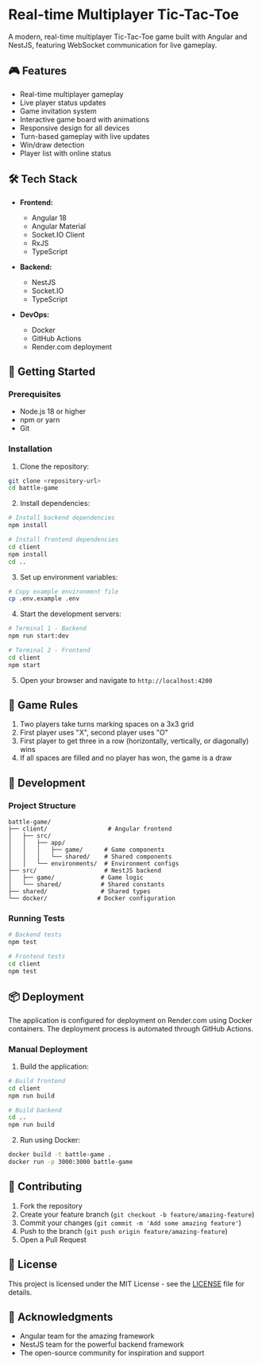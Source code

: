 # Real-time Multiplayer Tic-Tac-Toe

A modern, real-time multiplayer Tic-Tac-Toe game built with Angular and NestJS, featuring WebSocket communication for live gameplay.

## 🎮 Features

- Real-time multiplayer gameplay
- Live player status updates
- Game invitation system
- Interactive game board with animations
- Responsive design for all devices
- Turn-based gameplay with live updates
- Win/draw detection
- Player list with online status

## 🛠 Tech Stack

- **Frontend:**
  - Angular 18
  - Angular Material
  - Socket.IO Client
  - RxJS
  - TypeScript

- **Backend:**
  - NestJS
  - Socket.IO
  - TypeScript

- **DevOps:**
  - Docker
  - GitHub Actions
  - Render.com deployment

## 🚀 Getting Started

### Prerequisites

- Node.js 18 or higher
- npm or yarn
- Git

### Installation

1. Clone the repository:
```bash
git clone <repository-url>
cd battle-game
```

2. Install dependencies:
```bash
# Install backend dependencies
npm install

# Install frontend dependencies
cd client
npm install
cd ..
```

3. Set up environment variables:
```bash
# Copy example environment file
cp .env.example .env
```

4. Start the development servers:

```bash
# Terminal 1 - Backend
npm run start:dev

# Terminal 2 - Frontend
cd client
npm start
```

5. Open your browser and navigate to `http://localhost:4200`

## 🎯 Game Rules

1. Two players take turns marking spaces on a 3x3 grid
2. First player uses "X", second player uses "O"
3. First player to get three in a row (horizontally, vertically, or diagonally) wins
4. If all spaces are filled and no player has won, the game is a draw

## 🔧 Development

### Project Structure

```
battle-game/
├── client/                 # Angular frontend
│   ├── src/
│   │   ├── app/
│   │   │   ├── game/      # Game components
│   │   │   └── shared/    # Shared components
│   │   └── environments/  # Environment configs
├── src/                   # NestJS backend
│   ├── game/             # Game logic
│   └── shared/           # Shared constants
├── shared/               # Shared types
└── docker/              # Docker configuration
```

### Running Tests

```bash
# Backend tests
npm test

# Frontend tests
cd client
npm test
```

## 📦 Deployment

The application is configured for deployment on Render.com using Docker containers. The deployment process is automated through GitHub Actions.

### Manual Deployment

1. Build the application:
```bash
# Build frontend
cd client
npm run build

# Build backend
cd ..
npm run build
```

2. Run using Docker:
```bash
docker build -t battle-game .
docker run -p 3000:3000 battle-game
```

## 🤝 Contributing

1. Fork the repository
2. Create your feature branch (`git checkout -b feature/amazing-feature`)
3. Commit your changes (`git commit -m 'Add some amazing feature'`)
4. Push to the branch (`git push origin feature/amazing-feature`)
5. Open a Pull Request

## 📝 License

This project is licensed under the MIT License - see the [LICENSE](LICENSE) file for details.

## 🌟 Acknowledgments

- Angular team for the amazing framework
- NestJS team for the powerful backend framework
- The open-source community for inspiration and support
